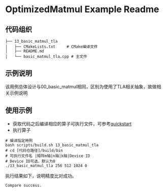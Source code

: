 # OptimizedMatmul Example Readme
## 代码组织
```
├── 13_basic_matmul_tla
│   ├── CMakeLists.txt     # CMake编译文件
│   ├── README.md
│   └── basic_matmul_tla.cpp # 主文件
```
## 示例说明
该用例总体设计与00_basic_matmul相同，区别为使用了TLA相关抽象，故做相关示例说明
## 使用示例
- 获取代码之后编译相应的算子可执行文件，可参考[quickstart](../../docs/quickstart.md#算子编译)
- 执行算子
```
# 编译指定用例
bash scripts/build.sh 13_basic_matmul_tla
# cd [代码仓路径]/build/bin
# 可执行文件名 |矩阵m轴|n轴|k轴|Device ID
# Device ID可选，默认为0
./13_basic_matmul_tla 256 512 1024 0
```
执行结果如下，说明精度比对成功。
```
Compare success.
```